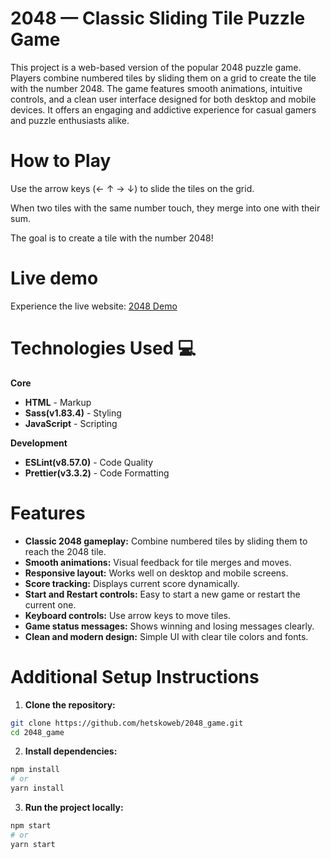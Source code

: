 # 2048 — Classic Sliding Tile Puzzle Game
This project is a web-based version of the popular 2048 puzzle game. Players combine numbered tiles by sliding them on a grid to create the tile with the number 2048. The game features smooth animations, intuitive controls, and a clean user interface designed for both desktop and mobile devices. It offers an engaging and addictive experience for casual gamers and puzzle enthusiasts alike.

# How to Play

Use the arrow keys (← ↑ → ↓) to slide the tiles on the grid.

When two tiles with the same number touch, they merge into one with their sum.

The goal is to create a tile with the number 2048!

# Live demo

Experience the live website: [2048 Demo](https://hetskoweb.github.io/2048_game)

# Technologies Used 💻

**Core**
* **HTML** - Markup
* **Sass(v1.83.4)** - Styling
* **JavaScript** - Scripting

**Development**
* **ESLint(v8.57.0)** - Code Quality
* **Prettier(v3.3.2)** - Code Formatting

# Features

- **Classic 2048 gameplay:** Combine numbered tiles by sliding them to reach the 2048 tile.
- **Smooth animations:** Visual feedback for tile merges and moves.
- **Responsive layout:** Works well on desktop and mobile screens.
- **Score tracking:** Displays current score dynamically.
- **Start and Restart controls:** Easy to start a new game or restart the current one.
- **Keyboard controls:** Use arrow keys to move tiles.
- **Game status messages:** Shows winning and losing messages clearly.
- **Clean and modern design:** Simple UI with clear tile colors and fonts.

# Additional Setup Instructions

1. **Clone the repository:**
```bash
git clone https://github.com/hetskoweb/2048_game.git
cd 2048_game
```

2. **Install dependencies:**
```bash
npm install
# or
yarn install
```

3. **Run the project locally:**
```bash
npm start
# or
yarn start
```
